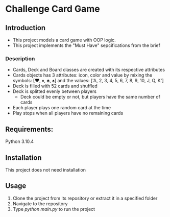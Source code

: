 # Challenge Card Game

## Introduction

- This project models a card game with OOP logic.
- This project implements the "Must Have" sepcifications from the brief

### Description

- Cards, Deck and Board classes are created with its respective attributes
- Cards objects has 3 attributes: icon, color and value by mixing the symbols: [♥, ♦, ♣, ♠] and the values: ['A, 2, 3, 4, 5, 6, 7, 8, 9, 10, J, Q, K']
- Deck is filled with 52 cards and shuffled
- Deck is splitted evenly between players
  - Deck could be empty or not, but players have the same number of cards
- Each player plays one random card at the time
- Play stops when all players have no remaining cards

## Requirements:

Python 3.10.4

## Installation

This project does not need installation

## Usage

1. Clone the project from its repository or extract it in a specified folder
2. Navigate to the repository
3. Type _python main.py_ to run the project
